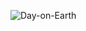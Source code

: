![Day-on-Earth](https://github.com/user-attachments/assets/32f344de-9808-49fa-a6c3-38b146f8744d)


<!-- 

## Hello 👋

I am [Your Name], a developer passionate about technology and programming.

### About Me
- 🔭 I’m currently working on [your current project].
- 🌱 I’m learning [technology or skill you are learning].
- 👯 I’m looking to collaborate on [types of projects or technologies].
- 🤔 I’m looking for help with [topic or technology you need help with].
- 💬 Ask me about [topics you have experience in].
- 📫 How to reach me: [your email or social media].
- 😄 Pronouns: [your pronouns].
- ⚡ Fun fact: [a fun fact about you].

### Languages and Tools
![Language or Tool](URL_OF_ICON)
![Language or Tool](URL_OF_ICON)
![Language or Tool](URL_OF_ICON)

### GitHub Stats
![GitHub Stats](URL_OF_YOUR_STATS)

### Featured Projects
- [Project 1](URL_OF_PROJECT)
- [Project 2](URL_OF_PROJECT)
- [Project 3](URL_OF_PROJECT)

### Connect with Me
[![LinkedIn](URL_OF_ICON)](URL_OF_YOUR_LINKEDIN)
[![Twitter](URL_OF_ICON)](URL_OF_YOUR_TWITTER)
[![GitHub](URL_OF_ICON)](URL_OF_YOUR_GITHUB)

 -->
